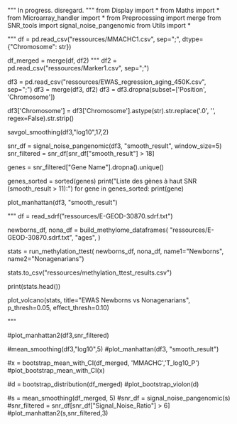"""
In progress. disregard.
"""
from Display import *
from Maths import *
from Microarray_handler import *
from Preprocessing import merge
from SNR_tools import signal_noise_pangenomic
from Utils import *

"""
df = pd.read_csv("ressources/MMACHC1.csv", sep=";", dtype={"Chromosome": str})

df_merged = merge(df, df2)
"""
df2 = pd.read_csv("ressources/Marker1.csv", sep=";")

df3 = pd.read_csv("ressources/EWAS_regression_aging_450K.csv", sep=";")
df3 = merge(df3, df2)
df3 = df3.dropna(subset=['Position', 'Chromosome'])

df3['Chromosome'] = df3['Chromosome'].astype(str).str.replace('.0', '', regex=False).str.strip()

savgol_smoothing(df3,"log10",17,2)

snr_df = signal_noise_pangenomic(df3, "smooth_result", window_size=5)
snr_filtered = snr_df[snr_df["smooth_result"] > 18]

genes = snr_filtered["Gene Name"].dropna().unique()

genes_sorted = sorted(genes)
print("Liste des gènes à haut SNR (smooth_result > 11):")
for gene in genes_sorted:
    print(gene)

plot_manhattan(df3, "smooth_result")


"""
df = read_sdrf("ressources/E-GEOD-30870.sdrf.txt")

newborns_df, nona_df = build_methylome_dataframes(
        "ressources/E-GEOD-30870.sdrf.txt",
        "ages",
    )

stats = run_methylation_ttest(
    newborns_df, nona_df,
    name1="Newborns",
    name2="Nonagenarians")

stats.to_csv("ressources/methylation_ttest_results.csv")

print(stats.head())

plot_volcano(stats, title="EWAS Newborns vs Nonagenarians",
             p_thresh=0.05, effect_thresh=0.10)


"""

#plot_manhattan2(df3,snr_filtered)


#mean_smoothing(df3,"log10",5)
#plot_manhattan(df3, "smooth_result")

#x = bootstrap_mean_with_CI(df_merged, 'MMACHC','T_log10_P')
#plot_bootstrap_mean_with_CI(x)

#d = bootstrap_distribution(df_merged)
#plot_bootstrap_violon(d)


#s = mean_smoothing(df_merged, 5)
#snr_df = signal_noise_pangenomic(s)
#snr_filtered = snr_df[snr_df["Signal_Noise_Ratio"] > 6]
#plot_manhattan2(s,snr_filtered,3)
